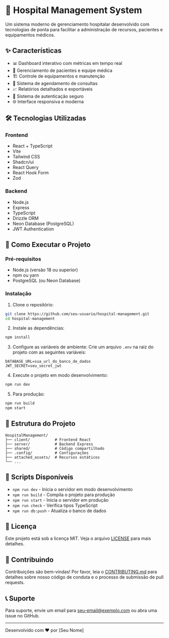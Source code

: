 # 🏥 Hospital Management System

Um sistema moderno de gerenciamento hospitalar desenvolvido com tecnologias de ponta para facilitar a administração de recursos, pacientes e equipamentos médicos.

## ✨ Características

- 📊 Dashboard interativo com métricas em tempo real
- 👥 Gerenciamento de pacientes e equipe médica
- 🏗️ Controle de equipamentos e manutenção
- 📝 Sistema de agendamento de consultas
- 📈 Relatórios detalhados e exportáveis
- 🔐 Sistema de autenticação seguro
- 🌐 Interface responsiva e moderna

## 🛠️ Tecnologias Utilizadas

### Frontend
- React + TypeScript
- Vite
- Tailwind CSS
- Shadcn/ui
- React Query
- React Hook Form
- Zod

### Backend
- Node.js
- Express
- TypeScript
- Drizzle ORM
- Neon Database (PostgreSQL)
- JWT Authentication

## 🚀 Como Executar o Projeto

### Pré-requisitos
- Node.js (versão 18 ou superior)
- npm ou yarn
- PostgreSQL (ou Neon Database)

### Instalação

1. Clone o repositório:
```bash
git clone https://github.com/seu-usuario/hospital-management.git
cd hospital-management
```

2. Instale as dependências:
```bash
npm install
```

3. Configure as variáveis de ambiente:
Crie um arquivo `.env` na raiz do projeto com as seguintes variáveis:
```env
DATABASE_URL=sua_url_do_banco_de_dados
JWT_SECRET=seu_secret_jwt
```

4. Execute o projeto em modo desenvolvimento:
```bash
npm run dev
```

5. Para produção:
```bash
npm run build
npm start
```

## 📁 Estrutura do Projeto

```
HospitalManagement/
├── client/           # Frontend React
├── server/           # Backend Express
├── shared/           # Código compartilhado
├── .config/          # Configurações
├── attached_assets/  # Recursos estáticos
└── ...
```

## 🔧 Scripts Disponíveis

- `npm run dev` - Inicia o servidor em modo desenvolvimento
- `npm run build` - Compila o projeto para produção
- `npm run start` - Inicia o servidor em produção
- `npm run check` - Verifica tipos TypeScript
- `npm run db:push` - Atualiza o banco de dados

## 📝 Licença

Este projeto está sob a licença MIT. Veja o arquivo [LICENSE](LICENSE) para mais detalhes.

## 🤝 Contribuindo

Contribuições são bem-vindas! Por favor, leia o [CONTRIBUTING.md](CONTRIBUTING.md) para detalhes sobre nosso código de conduta e o processo de submissão de pull requests.

## 📞 Suporte

Para suporte, envie um email para seu-email@exemplo.com ou abra uma issue no GitHub.

---

Desenvolvido com ❤️ por [Seu Nome] 